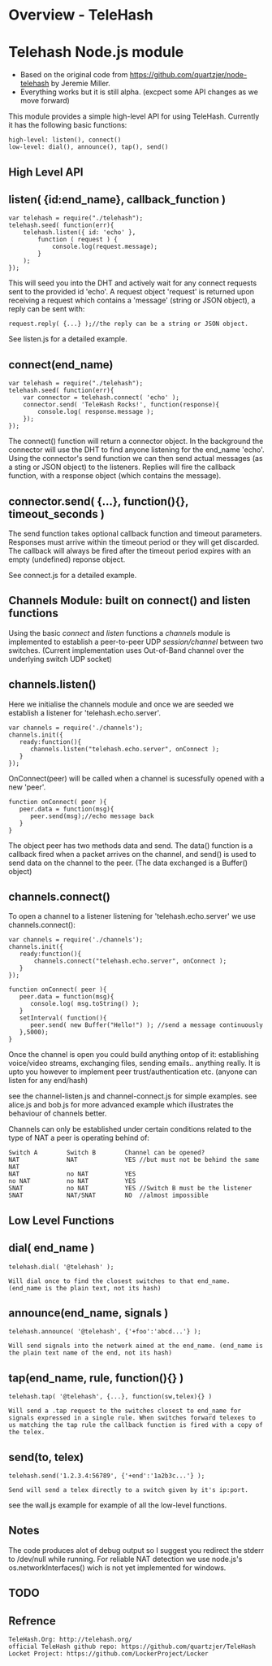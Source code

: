 # Overview - TeleHash


# Telehash Node.js module

* Based on the original code from https://github.com/quartzjer/node-telehash by Jeremie Miller.
* Everything works but it is still alpha. (excpect some API changes as we move forward)

This module provides a simple high-level API for using TeleHash. Currently it has the following basic functions:

    high-level: listen(), connect()
    low-level: dial(), announce(), tap(), send()
    

## High Level API

## listen( {id:end_name}, callback_function )

    var telehash = require("./telehash");
    telehash.seed( function(err){
        telehash.listen({ id: 'echo' },
            function ( request ) {
                console.log(request.message);
            }
        );
    });


This will seed you into the DHT and actively wait for any connect requests sent to the provided id 'echo'. A request object 'request' is returned upon receiving a request which contains a 'message' (string or JSON object), a reply can be sent with:

    request.reply( {...} );//the reply can be a string or JSON object.


See listen.js for a detailed example.

## connect(end_name)

    var telehash = require("./telehash");
    telehash.seed( function(err){
        var connector = telehash.connect( 'echo' );      
        connector.send( 'TeleHash Rocks!', function(response){
            console.log( response.message );
        });      
    });

The connect() function will return a connector object. In the background the connector will use the DHT to find anyone listening for the end_name 'echo'. Using the connector's send function we can then send actual messages (as a sting or JSON object) to the listeners. Replies will fire the callback function, with a response object (which contains the message).

## connector.send( {...}, function(){}, timeout_seconds )

The send function takes optional callback function and timeout parameters. Responses must arrive within the timeout period or they will get discarded. The callback will always be fired after the timeout period expires with an empty (undefined) reponse object.

See connect.js for a detailed example.

## Channels Module: built on connect() and listen functions

Using the basic *connect* and *listen* functions a *channels* module is implemented to establish a peer-to-peer UDP *session/channel* between two switches.
(Current implementation uses Out-of-Band channel over the underlying switch UDP socket)

## channels.listen()

Here we initialise the channels module and once we are seeded we establish a listener for 'telehash.echo.server'. 

    var channels = require('./channels');
    channels.init({
       ready:function(){
          channels.listen("telehash.echo.server", onConnect );
       }		
    });

OnConnect(peer) will be called when a channel is sucessfully opened with a new 'peer'.

    function onConnect( peer ){
       peer.data = function(msg){
          peer.send(msg);//echo message back
       }
    }

The object peer has two methods data and send. The data() function is a callback fired when a packet arrives on the channel, and send() is used to send data on the channel to the peer. (The data exchanged is a Buffer() object)

## channels.connect()

To open a channel to a listener listening for 'telehash.echo.server' we use channels.connect():

    var channels = require('./channels');
    channels.init({
       ready:function(){
           channels.connect("telehash.echo.server", onConnect );
       }		
    });
    
    function onConnect( peer ){
       peer.data = function(msg){
          console.log( msg.toString() );
       }
       setInterval( function(){				
          peer.send( new Buffer("Hello!") ); //send a message continuously 
       },5000);
    }

Once the channel is open you could build anything ontop of it: establishing voice/video streams, exchanging files, sending emails.. anything really.
It is upto you however to implement peer trust/authentication etc. (anyone can listen for any end/hash)

see the channel-listen.js and channel-connect.js for simple examples.
see alice.js and bob.js for more advanced example which illustrates the behaviour of channels better.

Channels can only be established under certain conditions related to the type of NAT a peer is operating behind of:

    Switch A        Switch B        Channel can be opened?
    NAT             NAT             YES //but must not be behind the same NAT
    NAT             no NAT          YES
    no NAT          no NAT          YES
    SNAT            no NAT          YES //Switch B must be the listener
    SNAT            NAT/SNAT        NO  //almost impossible


## Low Level Functions

## dial( end_name )

    telehash.dial( '@telehash' );
    
    Will dial once to find the closest switches to that end_name. (end_name is the plain text, not its hash)

## announce(end_name, signals )

    telehash.announce( '@telehash', {'+foo':'abcd...'} );
    
    Will send signals into the network aimed at the end_name. (end_name is the plain text name of the end, not its hash)

## tap(end_name, rule, function(){} )

    telehash.tap( '@telehash', {...}, function(sw,telex){} )
    
    Will send a .tap request to the switches closest to end_name for signals expressed in a single rule. When switches forward telexes to us matching the tap rule the callback function is fired with a copy of the telex.

## send(to, telex)

    telehash.send('1.2.3.4:56789', {'+end':'1a2b3c...'} );
    
    Send will send a telex directly to a switch given by it's ip:port.

see the wall.js example for example of all the low-level functions.

## Notes

The code produces alot of debug output so I suggest you redirect the stderr to /dev/null while running.
For reliable NAT detection we use node.js's os.networkInterfaces() wich is not yet implemented for windows.

## TODO


## Refrence
    TeleHash.Org: http://telehash.org/
    official TeleHash github repo: https://github.com/quartzjer/TeleHash
    Locket Project: https://github.com/LockerProject/Locker


